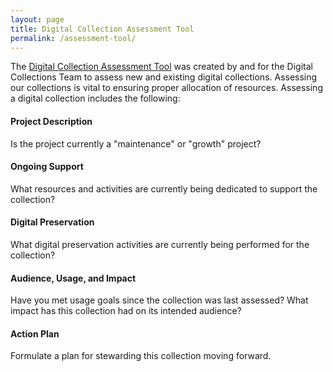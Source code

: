 ```yaml
---
layout: page
title: Digital Collection Assessment Tool
permalink: /assessment-tool/
---
```


The [Digital Collection Assessment Tool](https://uclibs.github.io/digitization-workflow//assets/assessment-tool.docx) was created by and for the Digital Collections Team
to assess new and existing digital collections. Assessing our collections is
vital to ensuring proper allocation of resources. Assessing a digital collection includes the following:  

#### Project Description  
Is the project currently a "maintenance" or "growth" project?

#### Ongoing Support
What resources and activities are currently being dedicated to
support the collection?

#### Digital Preservation
What digital preservation activities are currently being performed for the
collection?

#### Audience, Usage, and Impact
Have you met usage goals since the collection was last assessed? What impact
has this collection had on its intended audience?

#### Action Plan
Formulate a plan for stewarding this collection moving forward.
